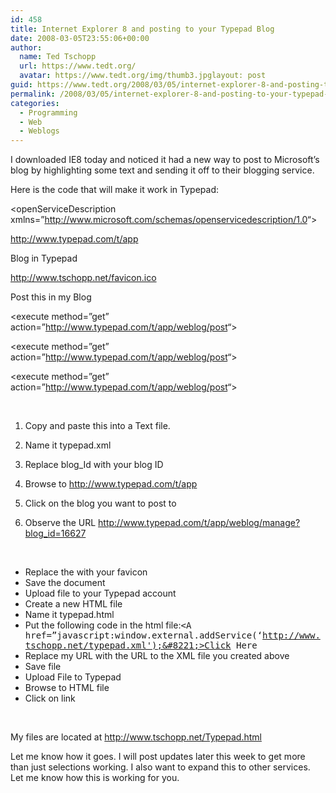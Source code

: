 ```yaml
---
id: 458
title: Internet Explorer 8 and posting to your Typepad Blog
date: 2008-03-05T23:55:06+00:00
author:
  name: Ted Tschopp
  url: https://www.tedt.org/
  avatar: https://www.tedt.org/img/thumb3.jpglayout: post
guid: https://www.tedt.org/2008/03/05/internet-explorer-8-and-posting-to-your-typepad-blog/
permalink: /2008/03/05/internet-explorer-8-and-posting-to-your-typepad-blog/
categories:
  - Programming
  - Web
  - Weblogs
---
```

I downloaded IE8 today and noticed it had a new way to post to Microsoft’s blog by highlighting some text and sending it off to their blogging service.

Here is the code that will make it work in Typepad:

<?xml version=&#8221;1.0&#8243; encoding=&#8221;utf-8&#8243; ?>
  
<openServiceDescription xmlns=&#8221;<http://www.microsoft.com/schemas/openservicedescription/1.0>&#8220;>
  
<homepageUrl>http://www.typepad.com/t/app</homepageUrl>
  
<display>
  
<name>Blog in Typepad</name>
  
<icon>http://www.tschopp.net/favicon.ico</icon>
  
<description>Post this in my Blog</description>
  
</display>
  
<activity category=&#8221;Blog&#8221;>
  
<activityAction context=&#8221;selection&#8221;>
  
<execute method=&#8221;get&#8221; action=&#8221;<http://www.typepad.com/t/app/weblog/post>&#8220;>
  
<parameter name=&#8221;title&#8221; value=&#8221;{documentTitle}&#8221; />
  
<parameter name=&#8221;SourceURL&#8221; value=&#8221;{documentUrl}&#8221; />
  
<parameter name=&#8221;blog_id&#8221; value=&#8221;16627&#8243; />
  
<parameter name=&#8221;text&#8221; value=&#8221;{selection}&#8221; />
  
<parameter name=&#8221;keywords&#8221; value=&#8221;{keywords}&#8221; />
  
</execute>
  
</activityAction>
  
<activityAction context=&#8221;document&#8221;>
  
<execute method=&#8221;get&#8221; action=&#8221;<http://www.typepad.com/t/app/weblog/post>&#8220;>
  
<parameter name=&#8221;title&#8221; value=&#8221;{documentTitle}&#8221; />
  
<parameter name=&#8221;blog_id&#8221; value=&#8221;16627&#8243; />
  
<parameter name=&#8221;SourceURL&#8221; value=&#8221;{documentUrl}&#8221; />
  
</execute>
  
</activityAction>
  
<activityAction context=&#8221;link&#8221;>
  
<execute method=&#8221;get&#8221; action=&#8221;<http://www.typepad.com/t/app/weblog/post>&#8220;>
  
<parameter name=&#8221;title&#8221; value=&#8221;{linkTitle}&#8221; />
  
<parameter name=&#8221;blog_id&#8221; value=&#8221;16627&#8243; />
  
<parameter name=&#8221;SourceURL&#8221; value=&#8221;{link}&#8221; />
  
</execute>
  
</activityAction>
  
</activity>
  
</openServiceDescription>

&nbsp;

  1. Copy and paste this into a Text file.
  2. Name it typepad.xml
  3. Replace blog_Id with your blog ID

  1. Browse to <http://www.typepad.com/t/app>
  2. Click on the blog you want to post to
  3. Observe the URL <http://www.typepad.com/t/app/weblog/manage?blog_id=16627>

&nbsp;

  * Replace the <icon> with your favicon
  * Save the document
  * Upload file to your Typepad account
  * Create a new HTML file
  * Name it typepad.html
  * Put the following code in the html file:<span style="font-family:monospace;"><A href=&#8221;javascript:window.external.addService(&#8216;http://www.tschopp.net/typepad.xml');&#8221;>Click Here</a></span>
  * Replace my URL with the URL to the XML file you created above
  * Save file
  * Upload File to Typepad
  * Browse to HTML file
  * Click on link

&nbsp;

My files are located at <http://www.tschopp.net/Typepad.html>

Let me know how it goes. I will post updates later this week to get more than just selections working. I also want to expand this to other services. Let me know how this is working for you.